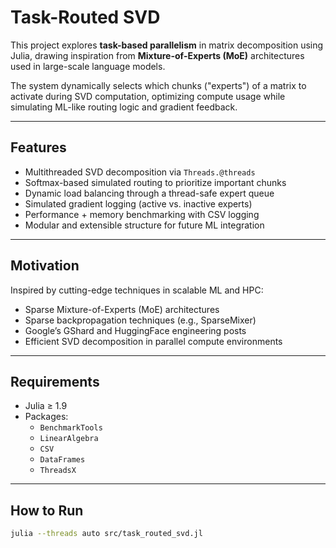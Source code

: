 # Task-Routed SVD

This project explores **task-based parallelism** in matrix decomposition using Julia, drawing inspiration from **Mixture-of-Experts (MoE)** architectures used in large-scale language models.

The system dynamically selects which chunks ("experts") of a matrix to activate during SVD computation, optimizing compute usage while simulating ML-like routing logic and gradient feedback.

---

## Features

- Multithreaded SVD decomposition via `Threads.@threads`
- Softmax-based simulated routing to prioritize important chunks
- Dynamic load balancing through a thread-safe expert queue
- Simulated gradient logging (active vs. inactive experts)
- Performance + memory benchmarking with CSV logging
- Modular and extensible structure for future ML integration

---

## Motivation

Inspired by cutting-edge techniques in scalable ML and HPC:

- Sparse Mixture-of-Experts (MoE) architectures
- Sparse backpropagation techniques (e.g., SparseMixer)
- Google’s GShard and HuggingFace engineering posts
- Efficient SVD decomposition in parallel compute environments

---

## Requirements

- Julia ≥ 1.9
- Packages:
  - `BenchmarkTools`
  - `LinearAlgebra`
  - `CSV`
  - `DataFrames`
  - `ThreadsX`

---

## How to Run

```bash
julia --threads auto src/task_routed_svd.jl
